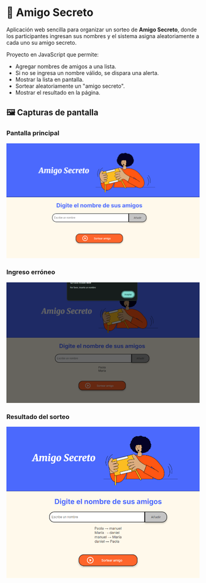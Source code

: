 # 🎁 Amigo Secreto

Aplicación web sencilla para organizar un sorteo de **Amigo Secreto**, donde los participantes ingresan sus nombres y el sistema asigna aleatoriamente a cada uno su amigo secreto.

Proyecto en JavaScript que permite:
- Agregar nombres de amigos a una lista.
- Si no se ingresa un nombre válido, se dispara una alerta.
- Mostrar la lista en pantalla.
- Sortear aleatoriamente un "amigo secreto".
- Mostrar el resultado en la página.


## 🖼 Capturas de pantalla

### Pantalla principal
![Pantalla principal](imagenes/ingresovalido.png)

### Ingreso erróneo
![Ingreso Inválido](imagenes/ingresoinvalido.png)

### Resultado del sorteo
![Resultado sorteo](imagenes/sorteoamigo.png)
